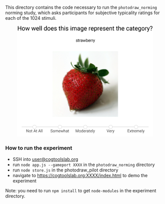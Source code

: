 This directory contains the code necessary to run the `photodraw_norming` norming study, which asks participants for subjective typicality ratings for each of the 1024 stimuli. 

<p align="center" style="font-size: smaller">
  <img width="85%" src="https://github.com/cogtoolslab/photodraw_cogsci2021/blob/master/experiments/photodraw_norming/stimuli/example_norming_trial.png"></img>
</p>

### How to run the experiment
- SSH into user@cogtoolslab.org 
- run `node app.js --gameport XXXX` in the `photodraw_norming` directory
- run `node store.js` in the photodraw_pilot directory
- navigate to https://cogtoolslab.org:XXXX/index.html to demo the experiment

Note: you need to run `npm install` to get `node-modules` in the experiment directory.
